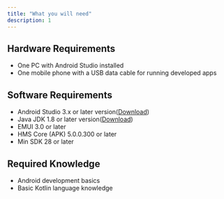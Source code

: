 ```yaml
---
title: "What you will need"
description: 1
---
```

<h2>
	<strong>Hardware Requirements</strong>
</h2>
<ul>
	<li>One PC with Android Studio installed</li>
	<li>One mobile phone with a USB data cable for running developed apps</li>
</ul>
<h2>
	<strong>Software Requirements</strong>
</h2>
<ul>
	<li>Android Studio 3.x or later version(<a href="https://developer.android.com/studio" target="_blank">Download</a>)</li>
  <li>Java JDK 1.8 or later version(<a href="https://www.oracle.com/java/technologies/javase-downloads.html" target="_blank">Download</a>)</li>
	<li>EMUI 3.0 or later</li>
	<li>HMS Core (APK) 5.0.0.300 or later</li>
  <li>Min SDK 28 or later </li>
</ul>
<h2>
	<strong>Required Knowledge</strong>
</h2>
<ul>
	<li>Android development basics</li>
  <li>Basic Kotlin language knowledge</li>
</ul>
